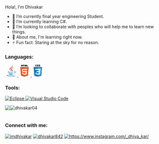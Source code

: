 Hola!, I'm Dhivakar

- 🔭 I’m currently final year engineering Student.
- 🌱 I’m currently learning C#.
- 👯 I’m looking to collaborate with peoples who will help me to learn new things.
- 💬 About me, I'm learning right now.
- ⚡ Fun fact: Staring at the sky for no reason.

<h3 align="left">Languages:</h3>
<p align="left">

  <a href="https://www.java.com" target="_blank">
    <img
      src="https://raw.githubusercontent.com/devicons/devicon/master/icons/java/java-original.svg"
      alt="java"
      width="40"
      height="40"
    />
  </a>
  
  <a href="https://html.com/" target="_blank">
    <img
      src="https://raw.githubusercontent.com/devicons/devicon/master/icons/html5/html5-original-wordmark.svg"
      alt="html5"
      width="40"
      height="40"
    />
  </a>
  
  <a href="" target="_blank">
    <img
      src="https://raw.githubusercontent.com/devicons/devicon/master/icons/css3/css3-original-wordmark.svg"
      alt="css3"
      width="40"
      height="40"
    />
  </a>
</p>
<h3 align="left">Tools:</h3>
<p align="left">
<a href="" target="_blank">
    <img
      src="https://icons.iconarchive.com/icons/papirus-team/papirus-apps/96/eclipse-icon.png"
      alt="Eclipse"
      width="40"
      height="40"
    />
  </a>
  
  <a href="" target="_blank">
    <img
      src="https://icons.iconarchive.com/icons/papirus-team/papirus-apps/128/visual-studio-code-icon.png"
      alt="Visual Studio Code"
      width="40"
      height="40"
    />
  </a>
 
</p>
<table>
<tr  align="top"  padding="10">
<img
src="https://github-readme-stats.vercel.app/api?username=dhivakar04&&show_icons=true&title_color=ffffff&icon_color=bb2acf&text_color=daf7dc&bg_color=151515"
/>
<img
align="top"
src="https://github-readme-stats.vercel.app/api/top-langs?username=dhivakar04&show_icons=true&locale=en&layout=compact"
alt="dhivakar04"
/>
</tr>
</table>

<h3 align="left">Connect with me:</h3>

<a href="https://twitter.com/imdhivakar" target="blank"><img align="center" src="https://cdn.jsdelivr.net/npm/simple-icons@3.0.1/icons/twitter.svg" alt="imdhivakar" height="30" width="40" /></a>
<a href="https://www.hackerrank.com/dhivakar842" target="blank"><img align="center" src="https://cdn.jsdelivr.net/npm/simple-icons@3.0.1/icons/hackerrank.svg" alt="dhivakar842" height="30" width="40" /></a>
<a href="https://www.instagram.com/_dhiva_kar/" target="blank"><img align="center" src="https://cdn.jsdelivr.net/npm/simple-icons@3.0.1/icons/instagram.svg" alt="https://www.instagram.com/_dhiva_kar/" height="30" width="40" /></a>
</p>
